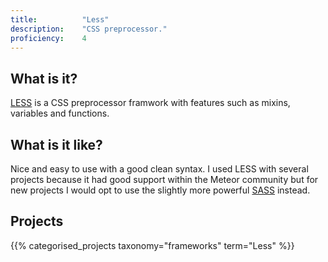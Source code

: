 ```yaml
---
title: 			"Less"
description: 	"CSS preprocessor."
proficiency:	4
---
```


## What is it?
[LESS](http://lesscss.org/) is a CSS preprocessor framwork with features such as mixins, variables and functions.

## What is it like?
Nice and easy to use with a good clean syntax. I used LESS with several projects because it had good support within the Meteor community but for new projects I would opt to use the slightly more powerful [SASS](/frameworks/sass) instead.

## Projects
{{% categorised_projects taxonomy="frameworks" term="Less" %}}